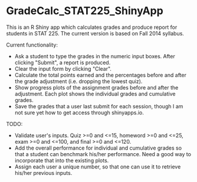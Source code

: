 GradeCalc_STAT225_ShinyApp
==========================

This is an R Shiny app which calculates grades and produce report for students in STAT 225. 
The current version is based on Fall 2014 syllabus.

Current functionality:
- Ask a student to type the grades in the numeric input boxes. After clicking "Submit", a report is produced.
- Clear the input form by clicking "Clear".
- Calculate the total points earned and the percentages before and after the grade adjustment (i.e. dropping the lowest quiz).
- Show progress plots of the assignment grades before and after the adjustment. 
  Each plot shows the individual grades and cumulative grades.
- Save the grades that a user last submit for each session, though I am not sure yet how to get access through shinyapps.io.
  
TODO:
- Validate user's inputs. Quiz >=0 and <=15, homeword >=0 and <=25, exam >=0 and <=100, and final >=0 and <=120.
- Add the overall performance for individual and cumulative grades so that a student can benchmark his/her performance.
  Need a good way to incorporate that into the existing plots.
- Assign each user a unique number, so that one can use it to retrieve his/her previous inputs.
